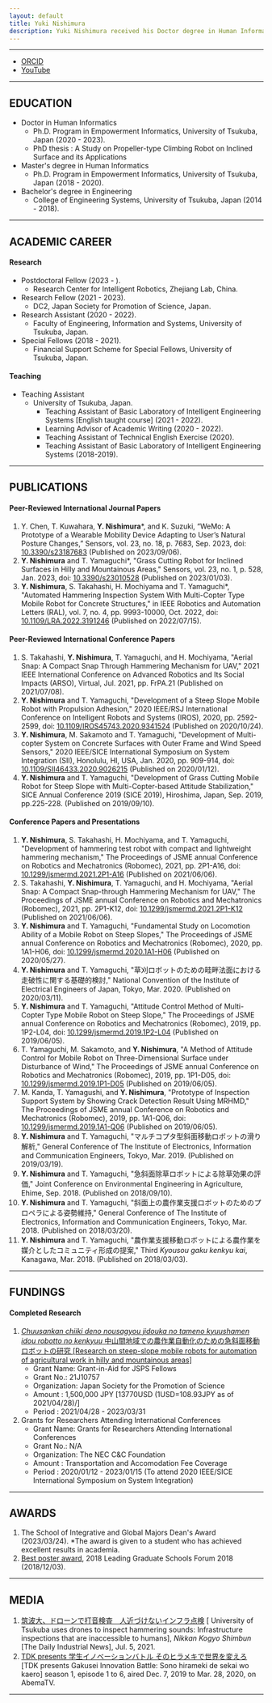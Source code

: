```yaml
---
layout: default
title: Yuki Nishimura
description: Yuki Nishimura received his Doctor degree in Human Informatics from Ph.D. Program in Empowerment Informatics, University of Tsukuba, Japan in 2023. He is a Post-Doctoral Fellow at the Research Center for Intelligent Robotics, Zhejiang Lab, China. His interest includes Climbing Robots, Robotics and Automation in Agriculture and Forestry, Robotics and Automation in Construction, Computer Vision for Automation, Telerobotics and Teleoperation.
---
```


- - -

- [ORCID](https://orcid.org/0009-0004-7923-5036)
- [YouTube](https://www.youtube.com/@y.nishimura8553)

- - -

## EDUCATION
- Doctor in Human Informatics
  - Ph.D. Program in Empowerment Informatics, University of Tsukuba, Japan (2020 - 2023).
  - PhD thesis : A Study on Propeller-type Climbing Robot on Inclined Surface and its Applications
- Master's degree in Human Informatics
  - Ph.D. Program in Empowerment Informatics, University of Tsukuba, Japan (2018 - 2020).
- Bachelor's degree in Engineering
  - College of Engineering Systems, University of Tsukuba, Japan (2014 - 2018).

- - -

## ACADEMIC CAREER
#### Research
- Postdoctoral Fellow (2023 - ).
  - Research Center for Intelligent Robotics, Zhejiang Lab, China.
- Research Fellow (2021 - 2023).
  - DC2, Japan Society for Promotion of Science, Japan.
- Research Assistant (2020 - 2022).
  - Faculty of Engineering, Information and Systems, University of Tsukuba, Japan.
- Special Fellows (2018 - 2021).
  - Financial Support Scheme for Special Fellows, University of Tsukuba, Japan. 

#### Teaching
- Teaching Assistant
  - University of Tsukuba, Japan.
    - Teaching Assistant of Basic Laboratory of Intelligent Engineering Systems \[English taught course\] (2021 - 2022).
    - Learning Advisor of Academic Writing (2020 - 2022).
    - Teaching Assistant of Technical English Exercise (2020).
    - Teaching Assistant of Basic Laboratory of Intelligent Engineering Systems (2018-2019).

- - -

## PUBLICATIONS
#### Peer-Reviewed International Journal Papers
1.  Y. Chen, T. Kuwahara, **Y. Nishimura***, and K. Suzuki, “WeMo: A Prototype of a Wearable Mobility Device Adapting to User’s Natural Posture Changes,” Sensors, vol. 23, no. 18, p. 7683, Sep. 2023, doi: [10.3390/s23187683](https://doi.org/10.3390/s23187683) (Published on 2023/09/06).
1.  **Y. Nishimura** and T. Yamaguchi*, "Grass Cutting Robot for Inclined Surfaces in Hilly and Mountainous Areas," Sensors, vol. 23, no. 1, p. 528, Jan. 2023, doi: [10.3390/s23010528](https://doi.org/10.3390/s23010528) (Published on 2023/01/03).
1.  **Y. Nishimura**, S. Takahashi, H. Mochiyama and T. Yamaguchi*, "Automated Hammering Inspection System With Multi-Copter Type Mobile Robot for Concrete Structures," in IEEE Robotics and Automation Letters (RAL), vol. 7, no. 4, pp. 9993-10000, Oct. 2022, doi: [10.1109/LRA.2022.3191246](https://doi.org/10.1109/LRA.2022.3191246) (Published on 2022/07/15).

#### Peer-Reviewed International Conference Papers
1.  S. Takahashi, **Y. Nishimura**, T. Yamaguchi, and H. Mochiyama, "Aerial Snap: A Compact Snap Through Hammering Mechanism for UAV," 2021 IEEE International Conference on Advanced Robotics and Its Social Impacts (ARSO), Virtual, Jul. 2021, pp. FrPA.21 (Published on 2021/07/08).
1.  **Y. Nishimura** and T. Yamaguchi, "Development of a Steep Slope Mobile Robot with Propulsion Adhesion," 2020 IEEE/RSJ International Conference on Intelligent Robots and Systems (IROS), 2020, pp. 2592-2599, doi: [10.1109/IROS45743.2020.9341524](https://doi.org/10.1109/IROS45743.2020.9341524) (Published on 2020/10/24).
1.  **Y. Nishimura**, M. Sakamoto and T. Yamaguchi, "Development of Multi-copter System on Concrete Surfaces with Outer Frame and Wind Speed Sensors," 2020 IEEE/SICE International Symposium on System Integration (SII), Honolulu, HI, USA, Jan. 2020, pp. 909-914, doi: [10.1109/SII46433.2020.9026215](https://doi.org/10.1109/SII46433.2020.9026215) (Published on 2020/01/12).
1.  **Y. Nishimura** and T. Yamaguchi, "Development of Grass Cutting Mobile Robot for Steep Slope with Multi-Copter-based Attitude Stabilization," SICE Annual Conference 2019 (SICE 2019), Hiroshima, Japan, Sep. 2019, pp.225-228. (Published on 2019/09/10).

#### Conference Papers and Presentations
1.  **Y. Nishimura**, S. Takahashi, H. Mochiyama, and T. Yamaguchi, "Development of hammering test robot with compact and lightweight hammering mechanism," The Proceedings of JSME annual Conference on Robotics and Mechatronics (Robomec), 2021, pp. 2P1-A16, doi: [10.1299/jsmermd.2021.2P1-A16](https://doi.org/10.1299/jsmermd.2021.2P1-A16) (Published on 2021/06/06).
1.  S. Takahashi, **Y. Nishimura**, T. Yamaguchi, and H. Mochiyama, "Aerial Snap: A Compact Snap-through Hammering Mechanism for UAV," The Proceedings of JSME annual Conference on Robotics and Mechatronics (Robomec), 2021, pp. 2P1-K12, doi: [10.1299/jsmermd.2021.2P1-K12](https://doi.org/10.1299/jsmermd.2021.2P1-K12) (Published on 2021/06/06). 
1.  **Y. Nishimura** and T. Yamaguchi, "Fundamental Study on Locomotion Ability of a Mobile Robot on Steep Slopes," The Proceedings of JSME annual Conference on Robotics and Mechatronics (Robomec), 2020, pp. 1A1-H06, doi: [10.1299/jsmermd.2020.1A1-H06](https://doi.org/10.1299/jsmermd.2020.1A1-H06) (Published on 2020/05/27).
1.  **Y. Nishimura** and T. Yamaguchi, "草刈ロボットのための畦畔法面における走破性に関する基礎的検討," National Convention of the Institute of Electrical Engineers of Japan, Tokyo, Mar. 2020. (Published on 2020/03/11).
1.  **Y. Nishimura** and T. Yamaguchi, "Attitude Control Method of Multi-Copter Type Mobile Robot on Steep Slope," The Proceedings of JSME annual Conference on Robotics and Mechatronics (Robomec), 2019, pp. 1P2-L04, doi: [10.1299/jsmermd.2019.1P2-L04](https://doi.org/10.1299/jsmermd.2019.1P2-L04) (Published on 2019/06/05). 
1.  T. Yamaguchi, M. Sakamoto, and **Y. Nishimura**, "A Method of Attitude Control for Mobile Robot on Three-Dimensional Surface under Disturbance of Wind," The Proceedings of JSME annual Conference on Robotics and Mechatronics (Robomec), 2019, pp. 1P1-D05, doi: [10.1299/jsmermd.2019.1P1-D05](https://doi.org/10.1299/jsmermd.2019.1P1-D05) (Published on 2019/06/05). 
1.  M. Kanda, T. Yamagushi, and **Y. Nishimura**, "Prototype of Inspection Support System by Showing Crack Detection Result Using MRHMD," The Proceedings of JSME annual Conference on Robotics and Mechatronics (Robomec), 2019, pp. 1A1-Q06, doi: [10.1299/jsmermd.2019.1A1-Q06](https://doi.org/10.1299/jsmermd.2019.1A1-Q06) (Published on 2019/06/05).
1.  **Y. Nishimura** and T. Yamaguchi, "マルチコプタ型斜面移動ロボットの滑り解析," General Conference of The Institute of Electronics, Information and Communication Engineers, Tokyo, Mar. 2019. (Published on 2019/03/19).
1.  **Y. Nishimura** and T. Yamaguchi, "急斜面除草ロボットによる除草効果の評価," Joint Conference on Environmental Engineering in Agriculture, Ehime, Sep. 2018. (Published on 2018/09/10).
1.  **Y. Nishimura** and T. Yamaguchi, "斜面上の農作業支援ロボットのためのプロペラによる姿勢維持," General Conference of The Institute of Electronics, Information and Communication Engineers, Tokyo, Mar. 2018. (Published on 2018/03/20).
1.  **Y. Nishimura** and T. Yamaguchi, "農作業支援移動ロボットによる農作業を媒介としたコミュニティ形成の提案," Third _Kyousou gaku kenkyu kai_, Kanagawa, Mar. 2018. (Published on 2018/03/03).

- - -

## FUNDINGS
#### Completed Research
1.  [_Chuusankan chiiki deno nousagyou jidouka no tameno kyuushamen idou robotto no kenkyuu_ 中山間地域での農作業自動化のための急斜面移動ロボットの研究 \[Research on steep-slope mobile robots for automation of agricultural work in hilly and mountainous areas\]](https://kaken.nii.ac.jp/en/grant/KAKENHI-PROJECT-21J10757/)
    -  Grant Name: Grant-in-Aid for JSPS Fellows
    -  Grant No.: 21J10757
    -  Organization: Japan Society for the Promotion of Science
    -  Amount : 1,500,000 JPY \[13770USD (1USD=108.93JPY as of 2021/04/28)/]
    -  Period : 2021/04/28 - 2023/03/31
1.  Grants for Researchers Attending International Conferences
    -  Grant Name: Grants for Researchers Attending International Conferences
    -  Grant No.: N/A
    -  Organization: The NEC C&C Foundation
    -  Amount : Transportation and Accomodation Fee Coverage
    -  Period : 2020/01/12 - 2023/01/15 (To attend 2020 IEEE/SICE International Symposium on System Integration)

- - -

## AWARDS
1.  The School of Integrative and Global Majors Dean's Award (2023/03/24). \*The award is given to a student who has achieved excellent results in academia.
1.  [Best poster award](https://www.emp.tsukuba.ac.jp/4181), 2018 Leading Graduate Schools Forum 2018 (2018/12/03).

- - -

## MEDIA
1.  [筑波大、ドローンで打音検査　人近づけないインフラ点検](https://www.nikkan.co.jp/articles/view/00604115) \[ University of Tsukuba uses drones to inspect hammering sounds: Infrastructure inspections that are inaccessible to humans\], _Nikkan Kogyo Shimbun_ \[The Daily Industrial News\], Jul. 5, 2021.
1.  [TDK presents 学生イノベーションバトル そのヒラメキで世界を変えろ](https://abema.tv/channels/special-plus/slots/EaWJiwRNx3yjaX) \[TDK presents Gakusei Innovation Battle: Sono hirameki de sekai wo kaero\]  season 1, episode 1 to 6, aired Dec. 7, 2019 to Mar. 28, 2020, on AbemaTV.

- - -
